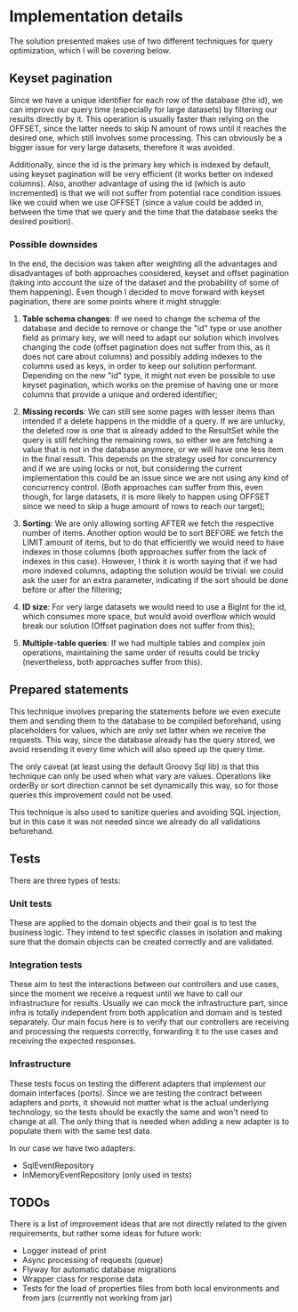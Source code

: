 # Implementation details

The solution presented makes use of two different techniques for query optimization, which I will be covering below.

## Keyset pagination

Since we have a unique identifier for each row of the database (the id), we can improve our query time (especially for
large datasets) by filtering our results directly by it. This operation is usually faster than relying on the OFFSET,
since the latter needs to skip N amount of rows until it reaches the desired one, which still involves some processing.
This can obviously be a bigger issue for very large datasets, therefore it was avoided.

Additionally, since the id is the primary key which is indexed by default, using keyset pagination will be very
efficient (it works better on indexed columns). Also, another advantage of using the id (which is auto incremented) is
that we will not suffer from potential race condition issues like we could when we use OFFSET (since a value could be
added in, between the time that we query and the time that the database seeks the desired position).

### Possible downsides

In the end, the decision was taken after weighting all the advantages and disadvantages of both approaches considered,
keyset and offset pagination (taking into account the size of the dataset and the probability of some of them
happening).
Even though I decided to move forward with keyset pagination, there are some points where it might struggle:

1. **Table schema changes**: If we need to change the schema of the database and decide to remove or change the "id"
   type or use another field as primary key, we will need to adapt our solution which involves changing the code (offset
   pagination does not suffer from this, as it does not care about columns) and possibly adding indexes to the columns
   used as keys, in order to keep our solution performant. Depending on the new "id" type, it might not even be possible
   to use keyset pagination, which works on the premise of having one or more columns that provide a unique and ordered
   identifier;

2. **Missing records**: We can still see some pages with lesser items than intended if a delete happens in the middle of
   a query. If we are unlucky, the deleted row is one that is already added to the ResultSet while the query is still
   fetching the remaining rows, so either we are fetching a value that is not in the database anymore, or we will have
   one less item in the final result.
   This depends on the strategy used for concurrency and if we are using locks or not, but considering the current
   implementation this could be an issue since we are not using any kind of concurrency control. (Both approaches can
   suffer from this, even though, for large datasets, it is more likely to happen using OFFSET since we need to skip a
   huge amount of rows to reach our target);

3. **Sorting**: We are only allowing sorting AFTER we fetch the respective number of items. Another option would be to
   sort BEFORE we fetch the LIMIT amount of items, but to do that efficiently we would need to have indexes in those
   columns (both approaches suffer from the lack of indexes in this case). However, I think it is worth saying that if
   we had more indexed columns, adapting the solution would be trivial: we could ask the user for an extra parameter,
   indicating if the sort should be done before or after the filtering;

4. **ID size**: For very large datasets we would need to use a BigInt for the id, which consumes more space, but would
   avoid overflow which would break our solution (Offset pagination does not suffer from this);

5. **Multiple-table queries**: If we had multiple tables and complex join operations, maintaining the same order of
   results could be tricky (nevertheless, both approaches suffer from this).

## Prepared statements

This technique involves preparing the statements before we even execute them and sending them to the database to be
compiled beforehand, using placeholders for values, which are only set latter when we receive the requests. This way,
since the database already has the query stored, we avoid resending it every time which will also speed up the query
time.

The only caveat (at least using the default Groovy Sql lib) is that this technique can only be used when what vary
are values. Operations like orderBy or sort direction cannot be set dynamically this way, so for those queries this
improvement could not be used.

This technique is also used to sanitize queries and avoiding SQL injection, but in this case it was not needed since we
already do all validations beforehand.

## Tests

There are three types of tests:

### Unit tests

These are applied to the domain objects and their goal is to test the business logic. They intend to test specific
classes in isolation and making sure that the domain objects can be created correctly and are validated.

### Integration tests

These aim to test the interactions between our controllers and use cases, since the moment we receive a request until
we have to call our infrastructure for results. Usually we can mock the infrastructure part, since infra is totally
independent from both application and domain and is tested separately. Our main focus here is to verify that our
controllers are receiving and processing the requests correctly, forwarding it to the use cases and receiving the
expected responses.

### Infrastructure

These tests focus on testing the different adapters that implement our domain interfaces (ports). Since we are
testing the contract between adapters and ports, it showuld not matter what is the actual underlying technology, so
the tests should be exactly the same and won't need to change at all. The only thing that is needed when adding a new
adapter is to populate them with the same test data.

In our case we have two adapters:

- SqlEventRepository
- InMemoryEventRepository (only used in tests)

## TODOs

There is a list of improvement ideas that are not directly related to the given requirements, but rather some ideas for
future work:

- Logger instead of print
- Async processing of requests (queue)
- Flyway for automatic database migrations
- Wrapper class for response data
- Tests for the load of properties files from both local environments and from jars (currently not working from jar)
